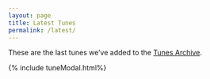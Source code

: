 ```yaml
---
layout: page
title: Latest Tunes
permalink: /latest/
---
```

These are the last <span id="tunesCount"></span> tunes we’ve added to the <a href="/tunes_archive/">Tunes Archive</a>.

<script>
window.store = {
    {% assign sortedtunes = site.tunes | sort: 'date' | reverse %}
    {% assign tuneID = 1 %}
    {% for tune in sortedtunes %}
        {% if tune.tags contains 'cm' %}
            {% continue %}
        {% endif %}
        "{{ tuneID }}": {
            "title": "{{ tune.title | xml_escape }}",
            "tuneID": "{{ tuneID }}",
            "key": "{{ tune.key | xml_escape }}",
            "rhythm": "{{ tune.rhythm | xml_escape }}",
            "url": "{{ tune.url | xml_escape }}",
            "mp3": "{{ site.mp3_host | append: tune.mp3_file | xml_escape }}",
            "mp3_source": "{{ tune.mp3_source | strip_html | xml_escape }}",
            "repeats": "{{ tune.repeats }}",
            "parts": "{{ tune.parts }}",
            "abc": {{ tune.abc | jsonify }}
        }{% if tuneID < site.latest_tunes_max %},{% else %}{% break %}{% endif %}
        {% assign tuneID = tuneID | plus: 1 %}
    {% endfor %}
};
</script>

{% include tuneModal.html%}

<!-- START of Tunes Grid -->
<div class="gridParent">
  <div class="gridChild" id="tunesGrid"></div>
</div>

<script src="{{ site.js_host }}/js/buildGrid.js"></script>
<!-- END of Tunes Grid -->

<script>
document.addEventListener("DOMContentLoaded", function (event) {
    buildGrid.displayGrid("tunesarchive", "", window.store);
});
</script>
